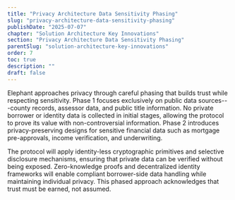 ```yaml
---
title: "Privacy Architecture Data Sensitivity Phasing"
slug: "privacy-architecture-data-sensitivity-phasing"
publishDate: "2025-07-07"
chapter: "Solution Architecture Key Innovations"
section: "Privacy Architecture Data Sensitivity Phasing"
parentSlug: "solution-architecture-key-innovations"
order: 7
toc: true
description: ""
draft: false
---
```


Elephant approaches privacy through careful phasing that builds trust while respecting sensitivity. Phase 1 focuses
exclusively on public data sources---county records, assessor data, and public title information. No private borrower or
identity data is collected in initial stages, allowing the protocol to prove its value with non-controversial
information. Phase 2 introduces privacy-preserving designs for sensitive financial data such as mortgage pre-approvals,
income verification, and underwriting.

The protocol will apply identity-less cryptographic primitives and selective disclosure mechanisms, ensuring that
private data can be verified without being exposed. Zero-knowledge proofs and decentralized identity frameworks will
enable compliant borrower-side data handling while maintaining individual privacy. This phased approach acknowledges
that trust must be earned, not assumed.
